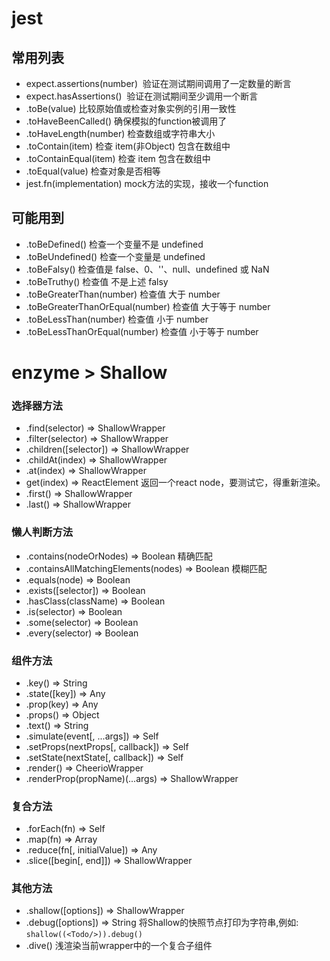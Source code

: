 # jest
## 常用列表

- expect.assertions(number)  验证在测试期间调用了一定数量的断言
- expect.hasAssertions()  验证在测试期间至少调用一个断言
- .toBe(value)  比较原始值或检查对象实例的引用一致性
- .toHaveBeenCalled() 确保模拟的function被调用了
- .toHaveLength(number) 检查数组或字符串大小
- .toContain(item) 检查 item(非Object) 包含在数组中
- .toContainEqual(item)  检查 item 包含在数组中
- .toEqual(value) 检查对象是否相等
- jest.fn(implementation)  mock方法的实现，接收一个function
  
## 可能用到

- .toBeDefined()  检查一个变量不是 undefined
- .toBeUndefined()  检查一个变量是 undefined
- .toBeFalsy()  检查值是 false、0、''、null、undefined 或 NaN
- .toBeTruthy()  检查值 不是上述 falsy
- .toBeGreaterThan(number) 检查值 大于 number
- .toBeGreaterThanOrEqual(number) 检查值 大于等于 number
- .toBeLessThan(number) 检查值 小于 number
- .toBeLessThanOrEqual(number) 检查值 小于等于 number

# enzyme > Shallow

### 选择器方法

- .find(selector) => ShallowWrapper
- .filter(selector) => ShallowWrapper
- .children([selector]) => ShallowWrapper
- .childAt(index) => ShallowWrapper
- .at(index) => ShallowWrapper
- get(index) => ReactElement
    返回一个react node，要测试它，得重新渲染。
- .first() => ShallowWrapper
- .last() => ShallowWrapper

### 懒人判断方法

- .contains(nodeOrNodes) => Boolean 精确匹配
- .containsAllMatchingElements(nodes) => Boolean 模糊匹配
- .equals(node) => Boolean 
- .exists([selector]) => Boolean
- .hasClass(className) => Boolean
- .is(selector) => Boolean
- .some(selector) => Boolean
- .every(selector) => Boolean

### 组件方法
- .key() => String
- .state([key]) => Any
- .prop(key) => Any
- .props() => Object
- .text() => String
- .simulate(event[, ...args]) => Self
- .setProps(nextProps[, callback]) => Self
- .setState(nextState[, callback]) => Self
- .render() => CheerioWrapper
- .renderProp(propName)(...args) => ShallowWrapper

### 复合方法

- .forEach(fn) => Self
- .map(fn) => Array<Any>
- .reduce(fn[, initialValue]) => Any
- .slice([begin[, end]]) => ShallowWrapper

### 其他方法
- .shallow([options]) => ShallowWrapper
- .debug([options]) => String
    将Shallow的快照节点打印为字符串,例如: `shallow((<Todo/>)).debug()`
- .dive() 浅渲染当前wrapper中的一个复合子组件 
